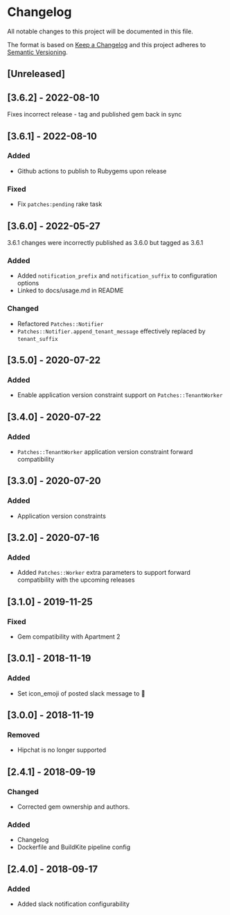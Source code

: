 # Changelog
All notable changes to this project will be documented in this file.

The format is based on [Keep a Changelog](http://keepachangelog.com/en/1.0.0/)
and this project adheres to [Semantic Versioning](http://semver.org/spec/v2.0.0.html).

## [Unreleased]

## [3.6.2] - 2022-08-10

Fixes incorrect release - tag and published gem back in sync

## [3.6.1] - 2022-08-10
### Added
- Github actions to publish to Rubygems upon release

### Fixed
- Fix `patches:pending` rake task

## [3.6.0] - 2022-05-27

3.6.1 changes were incorrectly published as 3.6.0 but tagged as 3.6.1

### Added
- Added `notification_prefix` and `notification_suffix` to configuration options
- Linked to docs/usage.md in README

### Changed
- Refactored `Patches::Notifier`
- `Patches::Notifier.append_tenant_message` effectively replaced by `tenant_suffix`

## [3.5.0] - 2020-07-22
### Added
- Enable application version constraint support on `Patches::TenantWorker`

## [3.4.0] - 2020-07-22
### Added
- `Patches::TenantWorker` application version constraint forward compatibility

## [3.3.0] - 2020-07-20
### Added
- Application version constraints

## [3.2.0] - 2020-07-16
### Added
- Added `Patches::Worker` extra parameters to support forward compatibility with the upcoming releases

## [3.1.0] - 2019-11-25
### Fixed
- Gem compatibility with Apartment 2

## [3.0.1] - 2018-11-19
### Added
- Set icon_emoji of posted slack message to :dog:

## [3.0.0] - 2018-11-19
### Removed
- Hipchat is no longer supported

## [2.4.1] - 2018-09-19
### Changed
- Corrected gem ownership and authors.
### Added
- Changelog
- Dockerfile and BuildKite pipeline config

## [2.4.0] - 2018-09-17
### Added
- Added slack notification configurability
